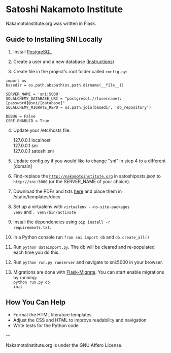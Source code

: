 Satoshi Nakamoto Institute
===========

NakamotoInstitute.org was written in Flask. 


## Guide to Installing SNI Locally

1. Install [PostgreSQL](http://www.postgresql.org/)

2. Create a user and a new database ([Instructions](http://killtheyak.com/use-postgresql-with-django-flask/))

3. Create file in the project's root folder called <code>config.py</code>:

````
import os
basedir = os.path.abspath(os.path.dirname(__file__))

SERVER_NAME = 'sni:5000'
SQLALCHEMY_DATABASE_URI = "postgresql://[username]:[password]@sni/[database]"
SQLALCHEMY_MIGRATE_REPO = os.path.join(basedir, 'db_repository')

DEBUG = False
CSRF_ENABLED = True
````

4. Update your /etc/hosts file:

    127.0.0.1     localhost <br />
    127.0.0.1     sni <br />
    127.0.0.1     satoshi.sni <br />

5. Update config.py if you would like to change "sni" in step 4 to a different [domain]

6. Find-replace the <code>http://nakamotoinstitute.org</code> in satoshiposts.json to <code>http://sni:5000</code> (or the SERVER_NAME of your choice).

7. Download the PDFs and txts [here](http://nakamotoinstitute.org/static/docs/sni-docs.zip) and place them in /static/templates/docs

8. Set up a virtualenv with <code>virtualenv --no-site-packages venv</code> and <code>. venv/bin/activate </code>

9. Install the dependencies using <code>pip install -r requirements.txt</code>.

10. In a Python console run <code>from sni import db</code> and <code>db.create_all()</code>

11. Run <code>python dataimport.py</code>. The db will be cleared and re-populated each time you do this.

12. Run <code>python run.py runserver</code> and navigate to sni:5000 in your browser.

13. Migrations are done with [Flask-Migrate](http://flask-migrate.readthedocs.org/en/latest/). You can start enable migrations by running:<br /> <code>python run.py db init</code>




## How You Can Help

* Format the HTML literature templates
* Adjust the CSS and HTML to improve readability and navigation
* Write tests for the Python code

--

NakamotoInstitute.org is under the GNU Affero License.
